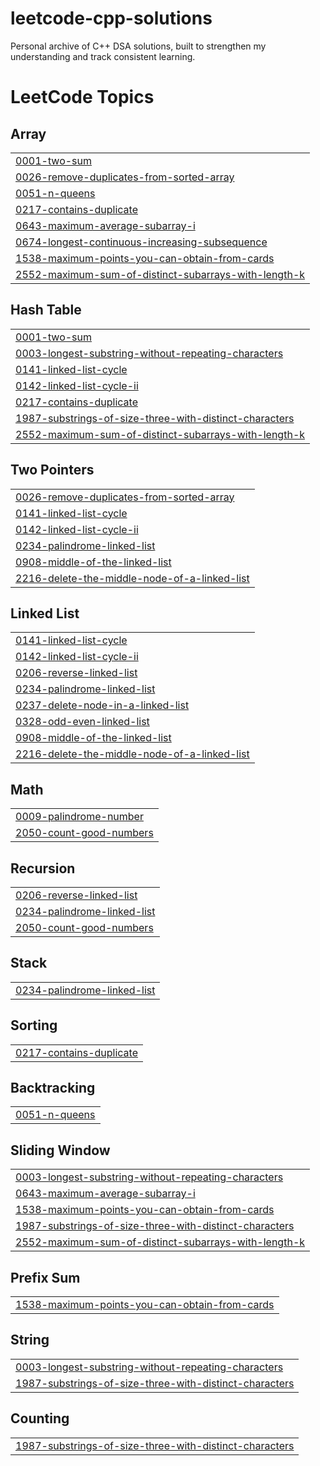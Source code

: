 # leetcode-cpp-solutions
Personal archive of C++ DSA solutions, built to strengthen my understanding and track consistent learning.

<!---LeetCode Topics Start-->
# LeetCode Topics
## Array
|  |
| ------- |
| [0001-two-sum](https://github.com/neelam-nagar/leetcode-cpp-solutions/tree/master/0001-two-sum) |
| [0026-remove-duplicates-from-sorted-array](https://github.com/neelam-nagar/leetcode-cpp-solutions/tree/master/0026-remove-duplicates-from-sorted-array) |
| [0051-n-queens](https://github.com/neelam-nagar/leetcode-cpp-solutions/tree/master/0051-n-queens) |
| [0217-contains-duplicate](https://github.com/neelam-nagar/leetcode-cpp-solutions/tree/master/0217-contains-duplicate) |
| [0643-maximum-average-subarray-i](https://github.com/neelam-nagar/leetcode-cpp-solutions/tree/master/0643-maximum-average-subarray-i) |
| [0674-longest-continuous-increasing-subsequence](https://github.com/neelam-nagar/leetcode-cpp-solutions/tree/master/0674-longest-continuous-increasing-subsequence) |
| [1538-maximum-points-you-can-obtain-from-cards](https://github.com/neelam-nagar/leetcode-cpp-solutions/tree/master/1538-maximum-points-you-can-obtain-from-cards) |
| [2552-maximum-sum-of-distinct-subarrays-with-length-k](https://github.com/neelam-nagar/leetcode-cpp-solutions/tree/master/2552-maximum-sum-of-distinct-subarrays-with-length-k) |
## Hash Table
|  |
| ------- |
| [0001-two-sum](https://github.com/neelam-nagar/leetcode-cpp-solutions/tree/master/0001-two-sum) |
| [0003-longest-substring-without-repeating-characters](https://github.com/neelam-nagar/leetcode-cpp-solutions/tree/master/0003-longest-substring-without-repeating-characters) |
| [0141-linked-list-cycle](https://github.com/neelam-nagar/leetcode-cpp-solutions/tree/master/0141-linked-list-cycle) |
| [0142-linked-list-cycle-ii](https://github.com/neelam-nagar/leetcode-cpp-solutions/tree/master/0142-linked-list-cycle-ii) |
| [0217-contains-duplicate](https://github.com/neelam-nagar/leetcode-cpp-solutions/tree/master/0217-contains-duplicate) |
| [1987-substrings-of-size-three-with-distinct-characters](https://github.com/neelam-nagar/leetcode-cpp-solutions/tree/master/1987-substrings-of-size-three-with-distinct-characters) |
| [2552-maximum-sum-of-distinct-subarrays-with-length-k](https://github.com/neelam-nagar/leetcode-cpp-solutions/tree/master/2552-maximum-sum-of-distinct-subarrays-with-length-k) |
## Two Pointers
|  |
| ------- |
| [0026-remove-duplicates-from-sorted-array](https://github.com/neelam-nagar/leetcode-cpp-solutions/tree/master/0026-remove-duplicates-from-sorted-array) |
| [0141-linked-list-cycle](https://github.com/neelam-nagar/leetcode-cpp-solutions/tree/master/0141-linked-list-cycle) |
| [0142-linked-list-cycle-ii](https://github.com/neelam-nagar/leetcode-cpp-solutions/tree/master/0142-linked-list-cycle-ii) |
| [0234-palindrome-linked-list](https://github.com/neelam-nagar/leetcode-cpp-solutions/tree/master/0234-palindrome-linked-list) |
| [0908-middle-of-the-linked-list](https://github.com/neelam-nagar/leetcode-cpp-solutions/tree/master/0908-middle-of-the-linked-list) |
| [2216-delete-the-middle-node-of-a-linked-list](https://github.com/neelam-nagar/leetcode-cpp-solutions/tree/master/2216-delete-the-middle-node-of-a-linked-list) |
## Linked List
|  |
| ------- |
| [0141-linked-list-cycle](https://github.com/neelam-nagar/leetcode-cpp-solutions/tree/master/0141-linked-list-cycle) |
| [0142-linked-list-cycle-ii](https://github.com/neelam-nagar/leetcode-cpp-solutions/tree/master/0142-linked-list-cycle-ii) |
| [0206-reverse-linked-list](https://github.com/neelam-nagar/leetcode-cpp-solutions/tree/master/0206-reverse-linked-list) |
| [0234-palindrome-linked-list](https://github.com/neelam-nagar/leetcode-cpp-solutions/tree/master/0234-palindrome-linked-list) |
| [0237-delete-node-in-a-linked-list](https://github.com/neelam-nagar/leetcode-cpp-solutions/tree/master/0237-delete-node-in-a-linked-list) |
| [0328-odd-even-linked-list](https://github.com/neelam-nagar/leetcode-cpp-solutions/tree/master/0328-odd-even-linked-list) |
| [0908-middle-of-the-linked-list](https://github.com/neelam-nagar/leetcode-cpp-solutions/tree/master/0908-middle-of-the-linked-list) |
| [2216-delete-the-middle-node-of-a-linked-list](https://github.com/neelam-nagar/leetcode-cpp-solutions/tree/master/2216-delete-the-middle-node-of-a-linked-list) |
## Math
|  |
| ------- |
| [0009-palindrome-number](https://github.com/neelam-nagar/leetcode-cpp-solutions/tree/master/0009-palindrome-number) |
| [2050-count-good-numbers](https://github.com/neelam-nagar/leetcode-cpp-solutions/tree/master/2050-count-good-numbers) |
## Recursion
|  |
| ------- |
| [0206-reverse-linked-list](https://github.com/neelam-nagar/leetcode-cpp-solutions/tree/master/0206-reverse-linked-list) |
| [0234-palindrome-linked-list](https://github.com/neelam-nagar/leetcode-cpp-solutions/tree/master/0234-palindrome-linked-list) |
| [2050-count-good-numbers](https://github.com/neelam-nagar/leetcode-cpp-solutions/tree/master/2050-count-good-numbers) |
## Stack
|  |
| ------- |
| [0234-palindrome-linked-list](https://github.com/neelam-nagar/leetcode-cpp-solutions/tree/master/0234-palindrome-linked-list) |
## Sorting
|  |
| ------- |
| [0217-contains-duplicate](https://github.com/neelam-nagar/leetcode-cpp-solutions/tree/master/0217-contains-duplicate) |
## Backtracking
|  |
| ------- |
| [0051-n-queens](https://github.com/neelam-nagar/leetcode-cpp-solutions/tree/master/0051-n-queens) |
## Sliding Window
|  |
| ------- |
| [0003-longest-substring-without-repeating-characters](https://github.com/neelam-nagar/leetcode-cpp-solutions/tree/master/0003-longest-substring-without-repeating-characters) |
| [0643-maximum-average-subarray-i](https://github.com/neelam-nagar/leetcode-cpp-solutions/tree/master/0643-maximum-average-subarray-i) |
| [1538-maximum-points-you-can-obtain-from-cards](https://github.com/neelam-nagar/leetcode-cpp-solutions/tree/master/1538-maximum-points-you-can-obtain-from-cards) |
| [1987-substrings-of-size-three-with-distinct-characters](https://github.com/neelam-nagar/leetcode-cpp-solutions/tree/master/1987-substrings-of-size-three-with-distinct-characters) |
| [2552-maximum-sum-of-distinct-subarrays-with-length-k](https://github.com/neelam-nagar/leetcode-cpp-solutions/tree/master/2552-maximum-sum-of-distinct-subarrays-with-length-k) |
## Prefix Sum
|  |
| ------- |
| [1538-maximum-points-you-can-obtain-from-cards](https://github.com/neelam-nagar/leetcode-cpp-solutions/tree/master/1538-maximum-points-you-can-obtain-from-cards) |
## String
|  |
| ------- |
| [0003-longest-substring-without-repeating-characters](https://github.com/neelam-nagar/leetcode-cpp-solutions/tree/master/0003-longest-substring-without-repeating-characters) |
| [1987-substrings-of-size-three-with-distinct-characters](https://github.com/neelam-nagar/leetcode-cpp-solutions/tree/master/1987-substrings-of-size-three-with-distinct-characters) |
## Counting
|  |
| ------- |
| [1987-substrings-of-size-three-with-distinct-characters](https://github.com/neelam-nagar/leetcode-cpp-solutions/tree/master/1987-substrings-of-size-three-with-distinct-characters) |
<!---LeetCode Topics End-->